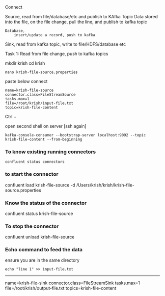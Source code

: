 Connect

Source, read from file/database/etc and publish to KAfka Topic
    Data stored into the file,
        on the file change, pull the line, and publish to kafka topic
        
    Database,
        insert/update a record, push to kafka
        
Sink, read from kafka topic, write to file/HDFS/database etc

Task 1: Read from file change, push to kafka topics

mkdir krish
cd krish 

```
nano krish-file-source.properties
```

paste below connect

```
name=krish-file-source
connector.class=FileStreamSource
tasks.max=1
file=/root/krish/input-file.txt
topic=krish-file-content
```

Ctrl + 

open second shell on server [ssh again]

```
kafka-console-consumer --bootstrap-server localhost:9092 --topic krish-file-content --from-beginning
```


### To know existing running connectors

```
confluent status connectors

```

### to start the connector


confluent load krish-file-source -d /Users/krish/krish/krish-file-source.properties

### Know the status of the connector

confluent status krish-file-source


### To stop the connector

confluent unload krish-file-source


### Echo command to feed the data

ensure you are in the same directory 

```
echo "line 1" >> input-file.txt
```
---------


name=krish-file-sink
connector.class=FileStreamSink
tasks.max=1
file=/root/krish/output-file.txt
topics=krish-file-content


